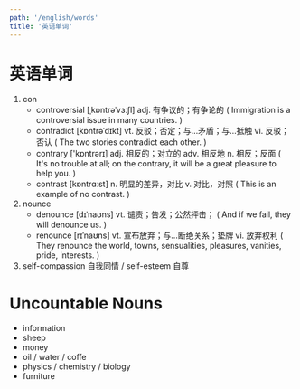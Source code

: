 ```yaml
---
path: '/english/words'
title: '英语单词'
---
```


# 英语单词

1. con
   - controversial [ˌkɒntrəˈvɜːʃl] adj. 有争议的；有争论的 ( Immigration is a controversial issue in many countries. )
   - contradict [kɒntrəˈdɪkt] vt. 反驳；否定；与…矛盾；与…抵触 vi. 反驳；否认 ( The two stories contradict each other. )
   - contrary ['kɒntrərɪ] adj. 相反的；对立的 adv. 相反地 n. 相反；反面 ( It's no trouble at all; on the contrary, it will be a great pleasure to help you. )
   - contrast [kɒntrɑːst] n. 明显的差异，对比 v. 对比，对照 ( This is an example of no contrast. )
2. nounce
   - denounce [dɪˈnaʊns] vt. 谴责；告发；公然抨击； ( And if we fail, they will denounce us. )
   - renounce [rɪˈnaʊns] vt. 宣布放弃；与…断绝关系；垫牌 vi. 放弃权利 ( They renounce the world, towns, sensualities, pleasures, vanities, pride, interests. )
3. self-compassion 自我同情 / self-esteem 自尊

# Uncountable Nouns

- information
- sheep
- money
- oil / water / coffe
- physics / chemistry / biology
- furniture
